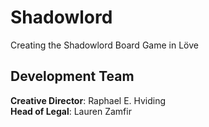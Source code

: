 # Shadowlord
Creating the Shadowlord Board Game in Löve

## Development Team
**Creative Director**: Raphael E. Hviding  
**Head of Legal**: Lauren Zamfir